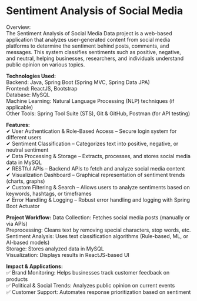 # Sentiment Analysis of Social Media   
  
Overview:  
The Sentiment Analysis of Social Media Data project is a web-based application that analyzes user-generated content from social media platforms to determine the sentiment behind posts, comments, and messages. This system classifies sentiments such as positive, negative, and neutral, helping businesses, researchers, and individuals understand public opinion on various topics.  

**Technologies Used:**  
Backend: Java, Spring Boot (Spring MVC, Spring Data JPA)    
Frontend: ReactJS, Bootstrap    
Database: MySQL    
Machine Learning: Natural Language Processing (NLP) techniques (if applicable)  
Other Tools: Spring Tool Suite (STS), Git & GitHub, Postman (for API testing)  

**Features:**  
✔ User Authentication & Role-Based Access – Secure login system for different users  
✔ Sentiment Classification – Categorizes text into positive, negative, or neutral sentiment  
✔ Data Processing & Storage – Extracts, processes, and stores social media data in MySQL  
✔ RESTful APIs – Backend APIs to fetch and analyze social media content  
✔ Visualization Dashboard – Graphical representation of sentiment trends (charts, graphs)  
✔ Custom Filtering & Search – Allows users to analyze sentiments based on keywords, hashtags, or timeframes  
✔ Error Handling & Logging – Robust error handling and logging with Spring Boot Actuator  

**Project Workflow:**
Data Collection: Fetches social media posts (manually or via APIs)  
Preprocessing: Cleans text by removing special characters, stop words, etc.  
Sentiment Analysis: Uses text classification algorithms (Rule-based, ML, or AI-based models)  
Storage: Stores analyzed data in MySQL  
Visualization: Displays results in ReactJS-based UI  

**Impact & Applications:**  
✅ Brand Monitoring: Helps businesses track customer feedback on products  
✅ Political & Social Trends: Analyzes public opinion on current events  
✅ Customer Support: Automates response prioritization based on sentiment  
